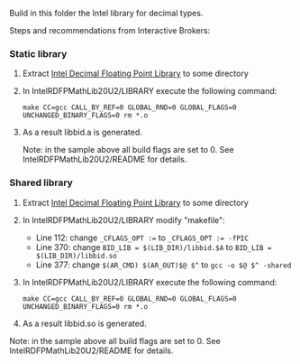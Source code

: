 Build in this folder the Intel library for decimal types.

Steps and recommendations from Interactive Brokers:

### Static library

1) Extract [Intel Decimal Floating Point Library](https://www.intel.com/content/www/us/en/developer/articles/tool/intel-decimal-floating-point-math-library.html)
   to some directory

2) In IntelRDFPMathLib20U2/LIBRARY execute the following command:

   ```make CC=gcc CALL_BY_REF=0 GLOBAL_RND=0 GLOBAL_FLAGS=0 UNCHANGED_BINARY_FLAGS=0 rm *.o```

3) As a result libbid.a is generated.


   Note: in the sample above all build flags are set to 0. See IntelRDFPMathLib20U2/README for details.

### Shared library
1) Extract [Intel Decimal Floating Point Library](https://www.intel.com/content/www/us/en/developer/articles/tool/intel-decimal-floating-point-math-library.html)
   to some directory

2) In IntelRDFPMathLib20U2/LIBRARY modify "makefile":
   - Line 112: change ```_CFLAGS_OPT :=``` to ```_CFLAGS_OPT := -fPIC```
   -  Line 370: change ```BID_LIB = $(LIB_DIR)/libbid.$A``` to ```BID_LIB = $(LIB_DIR)/libbid.so```
   -  Line 377: change ```$(AR_CMD) $(AR_OUT)$@ $^``` to ```gcc -o $@ $^ -shared```

3) In IntelRDFPMathLib20U2/LIBRARY execute the following command:

   ```make CC=gcc CALL_BY_REF=0 GLOBAL_RND=0 GLOBAL_FLAGS=0 UNCHANGED_BINARY_FLAGS=0 rm *.o```

4) As a result libbid.so is generated.

Note: in the sample above all build flags are set to 0. See IntelRDFPMathLib20U2/README for details.
